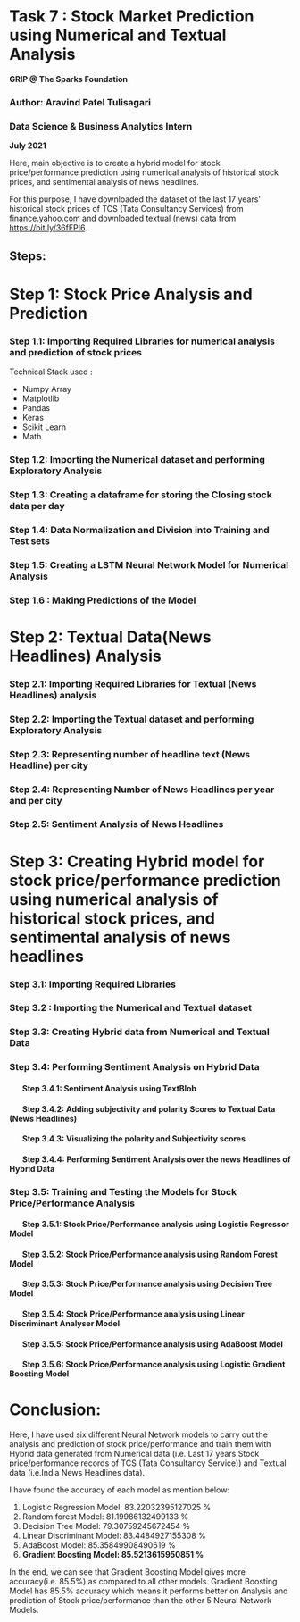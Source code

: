 # **Task 7 : Stock Market Prediction using Numerical and Textual Analysis**

**GRIP @ The Sparks Foundation**

### **Author:** Aravind Patel Tulisagari
### Data Science & Business Analytics Intern
**July 2021**

Here, main objective is to create a hybrid model for stock price/performance 
prediction using numerical analysis of historical stock prices, and 
sentimental analysis of news headlines. 

For this purpose, I have downloaded the dataset of the last 17 years' historical stock prices of TCS (Tata Consultancy Services)  from [finance.yahoo.com](https://in.finance.yahoo.com/)  and downloaded textual (news) data from https://bit.ly/36fFPI6.

## **Steps:**

# **Step 1: Stock Price Analysis and Prediction**

  ### Step 1.1: Importing Required Libraries for numerical analysis and prediction of stock prices
  Technical Stack used : 
  * Numpy Array
  * Matplotlib
  * Pandas
  * Keras
  * Scikit Learn
  * Math

### Step 1.2: Importing the Numerical dataset and performing Exploratory Analysis
### Step 1.3: Creating a dataframe for storing the Closing stock data per day
### Step 1.4: Data Normalization and Division into Training and Test sets
### Step 1.5: Creating a LSTM Neural Network Model for Numerical Analysis
### Step 1.6 : Making Predictions of the Model

# **Step 2: Textual Data(News Headlines) Analysis**

### Step 2.1: Importing Required Libraries for Textual (News Headlines) analysis
### Step 2.2: Importing the Textual dataset and performing Exploratory Analysis
### Step 2.3: Representing number of headline text (News Headline) per city
### Step 2.4: Representing Number of News Headlines per year and per city
### Step 2.5: Sentiment Analysis of News Headlines

# **Step 3: Creating Hybrid model for stock price/performance prediction using numerical analysis of historical stock prices, and sentimental analysis of news headlines**

### Step 3.1: Importing Required Libraries
### Step 3.2 : Importing the Numerical and Textual dataset
### Step 3.3: Creating Hybrid data from Numerical and Textual Data
### Step 3.4: Performing Sentiment Analysis on Hybrid Data
#### &nbsp;&nbsp;&nbsp;&nbsp;&nbsp;&nbsp; Step 3.4.1: Sentiment Analysis using TextBlob
#### &nbsp;&nbsp;&nbsp;&nbsp;&nbsp;&nbsp; Step 3.4.2: Adding subjectivity and polarity Scores to Textual Data (News Headlines)
#### &nbsp;&nbsp;&nbsp;&nbsp;&nbsp;&nbsp; Step 3.4.3: Visualizing the polarity and Subjectivity scores
#### &nbsp;&nbsp;&nbsp;&nbsp;&nbsp;&nbsp; Step 3.4.4: Performing Sentiment Analysis over the news Headlines of Hybrid Data


### Step 3.5: Training and Testing the Models for Stock Price/Performance Analysis
#### &nbsp;&nbsp;&nbsp;&nbsp;&nbsp;&nbsp; Step 3.5.1: Stock Price/Performance analysis using Logistic Regressor Model
#### &nbsp;&nbsp;&nbsp;&nbsp;&nbsp;&nbsp; Step 3.5.2: Stock Price/Performance analysis using Random Forest Model
#### &nbsp;&nbsp;&nbsp;&nbsp;&nbsp;&nbsp; Step 3.5.3: Stock Price/Performance analysis using Decision Tree Model
#### &nbsp;&nbsp;&nbsp;&nbsp;&nbsp;&nbsp; Step 3.5.4: Stock Price/Performance analysis using Linear Discriminant Analyser Model
#### &nbsp;&nbsp;&nbsp;&nbsp;&nbsp;&nbsp; Step 3.5.5: Stock Price/Performance analysis using AdaBoost Model
#### &nbsp;&nbsp;&nbsp;&nbsp;&nbsp;&nbsp; Step 3.5.6: Stock Price/Performance analysis using Logistic Gradient Boosting Model

# **Conclusion:**

Here, I have used six different Neural Network models to carry out the analysis and prediction of stock price/performance and train them with Hybrid data generated from Numerical data (i.e. Last 17 years Stock price/performance records of TCS (Tata Consultancy Service)) and Textual data (i.e.India News Headlines data).

I have found the accuracy of each model as mention below:

1.	Logistic Regression Model: 83.22032395127025 %
2.	Random forest Model: 81.19986132499133 %
3.	Decision Tree Model: 79.30759245672454 %
4.	Linear Discriminant Model: 83.4484927155308 %
5.	AdaBoost Model: 85.35849908490619 %
6.	**Gradient Boosting Model: 85.5213615950851 %**

In the end, we can see that Gradient Boosting Model gives more accuracy(i.e. 85.5%) as compared to all other models. Gradient Boosting Model has 85.5% accuracy which means it performs better on Analysis and prediction of Stock price/performance than the other 5 Neural Network Models.
